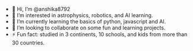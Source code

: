 - 👋 Hi, I’m @anshika8792
- 👀 I’m interested in astrophysics, robotics, and AI learning.
- 🌱 I’m currently learning the basics of python, javascript and AI.
- 💞️ I’m looking to collaborate on some fun and learning projects.
- ⚡ Fun fact: studied in 3 continents, 10 schools, and kids from more than 30 countries.

<!---
anshika8792/anshika8792 is a ✨ special ✨ repository because its `README.md` (this file) appears on your GitHub profile.
You can click the Preview link to take a look at your changes.
--->
